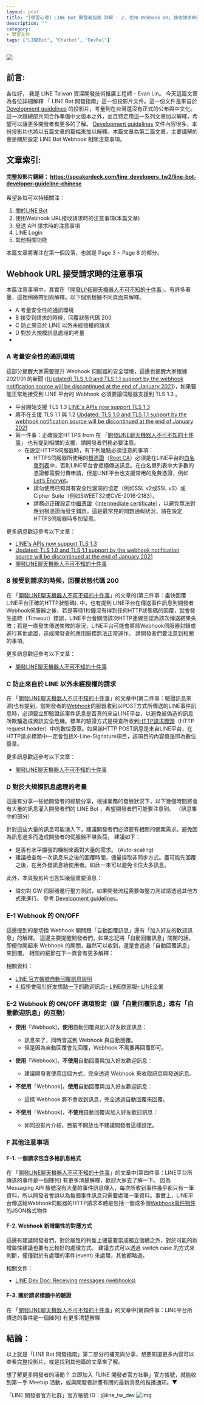 ```yaml
---
layout: post
title: "[學習心得] LINE Bot 開發者指南 詳解 - 2. 使用 Webhook URL 接收請求時的注意事項"
description: ""
category: 
- 學習文件
tags: ["LINEBot", "Chatbot", "DevRel"]
---
```


<img src="../images/2021/linebot002.jpg">

## 前言:

各位好， 我是 LINE Taiwan 資深開發技術推廣工程師 – Evan Lin。 今天這篇文章為各位詳細解釋 「 LINE Bot 開發指南」這一份投影片文件。這一份文件是來自於 [Development guidelines](https://developers.line.biz/en/docs/partner-docs/development-guidelines/) 的投影片，考量到在台灣還沒有正式的公布與中文化。這一次跟總部共同合作準備中文版本之外，並且特定用這一系列文章加以解釋，希望可以讓更多開發者有更多的了解。  [Development guidelines](https://developers.line.biz/en/docs/partner-docs/development-guidelines/)  文件內容很多，本份投影片也將以五篇文章的篇幅來加以解釋。本篇文章為第二篇文章，主要講解的會是關於設定 LINE Bot Webhook 相關注意事項。



## 文章索引:

#### 完整投影片鏈結： <https://speakerdeck.com/line_developers_tw2/line-bot-developer-guideline-chinese>

希望各位可以持續關注：

1. [關於LINE Bot ](https://www.evanlin.com/2021-05-25-line-bot-guide-1/)
2. 使用Webhook URL接收請求時的注意事項(本篇文章)
3. 發送 API 請求時的注意事項
4. LINE Login
5.  其他相關功能

本篇文章將專注在第一個段落，也就是 Page 3 ~ Page 8 的部分。

##  Webhook URL 接受請求時的注意事項

<script async class="speakerdeck-embed" data-slide="10" data-id="0e9f6182ae864568a5940cbad5ef4bec" data-ratio="1.77777777777778" src="//speakerdeck.com/assets/embed.js"></script>

本篇注意事項中，其實在「[開發LINE聊天機器人不可不知的十件事](https://engineering.linecorp.com/zh-hant/blog/line-device-10/)」。有許多著墨，這裡稍微帶到與解釋。以下個別根據不同頁面來解釋。

- A 考量安全性的通訊環境
- B 接受到請求的時候，回覆狀態代碼 200
- C 防止來自於 LINE 以外未經授權的請求
- D 對於大規模訊息處理的考量
-  

### A 考量安全性的通訊環境

<script async class="speakerdeck-embed" data-slide="11" data-id="0e9f6182ae864568a5940cbad5ef4bec" data-ratio="1.77777777777778" src="//speakerdeck.com/assets/embed.js"></script>


這部分提醒大家需要提升 Webhook 伺服器的安全環境，這邊也提醒大家根據 2021/01 的新聞 ([[Updated\] TLS 1.0 and TLS 1.1 support by the webhook notification source will be discontinued at the end of January 2021](https://developers.line.biz/en/news/2020/10/06/update-webhook-client-and-root-certificate/))，如果要能正常地接受到 LINE 平台的 Webhook 必須要讓伺服器支援到 TLS 1.3 。

- 平台開始支援 TLS 1.3  [LINE's APIs now support TLS 1.3](https://developers.line.biz/en/news/2020/07/01/enabled-tls1.3/) 
- 將不在支援 TLS 1.1 與 1.2 [Updated: TLS 1.0 and TLS 1.1 support by the webhook notification source will be discontinued at the end of January 2021](https://developers.line.biz/en/news/2020/10/06/update-webhook-client-and-root-certificate/)
- 第一件事：正確設定HTTPS from 在 「[開發LINE聊天機器人不可不知的十件事](https://engineering.linecorp.com/zh-hant/blog/line-device-10/)」 也有提到相關的支援，請開發者們務必要注意。 
  - 在設定HTTPS伺服器時，有下列幾點必須注意的事項：
    - HTTPS伺服器所使用的[根憑證](https://zh.wikipedia.org/zh-tw/根证书)（[Root CA](https://en.wikipedia.org/wiki/Root_certificate)）必須是在LINE平台的[白名單列表](https://developers.line.me/wp-content/uploads/2017/02/ca_root_v2.txt)中，否則LINE平台會拒絕傳送訊息。在白名單列表中大多數的憑證都需要付費申請，但是LINE平台也支援常用的免費憑證，例如[Let’s Encrypt](https://letsencrypt.org/)。
    - 請勿使用已知具有安全性漏洞的協定（例如SSL v2或SSL v3）或Cipher Suite（例如SWEET32或CVE-2016-2183）。
    - 請務必正確設定[中繼憑證](https://zh.wikipedia.org/wiki/公開金鑰認證#.E4.B8.AD.E4.BB.8B.E8.AD.89.E6.9B.B8)（[Intermediate certificate](https://en.wikipedia.org/wiki/Public_key_certificate#Types_of_certificate)），以避免無法對應到根憑證而發生錯誤。這是最常見的問題通報狀況，請在設定HTTPS伺服器時多加留意。

 更多訊息歡迎參考以下文章：

-  [LINE's APIs now support TLS 1.3](https://developers.line.biz/en/news/2020/07/01/enabled-tls1.3/) 
-  [Updated: TLS 1.0 and TLS 1.1 support by the webhook notification source will be discontinued at the end of January 2021](https://developers.line.biz/en/news/2020/10/06/update-webhook-client-and-root-certificate/)
-  [開發LINE聊天機器人不可不知的十件事](https://engineering.linecorp.com/zh-hant/blog/line-device-10/)




### B 接受到請求的時候，回覆狀態代碼 200

<script async class="speakerdeck-embed" data-slide="12" data-id="0e9f6182ae864568a5940cbad5ef4bec" data-ratio="1.77777777777778" src="//speakerdeck.com/assets/embed.js"></script>


在 「[開發LINE聊天機器人不可不知的十件事](https://engineering.linecorp.com/zh-hant/blog/line-device-10/)」的文章的(第三件事：盡快回覆LINE平台正確的HTTP狀態碼). 中，也有提到 LINE平台在傳送事件訊息到開發者Webhook伺服器之後，若是等待1秒鐘沒有得到任何HTTP狀態碼的回覆，就會發生逾時（Timeout）錯誤，LINE平台會關閉該次HTTP連線並認為該次傳送結果失敗；若是一直發生傳送失敗的狀況，LINE平台可能會將該Webhook伺服器封鎖或進行其他處置，造成開發者的應用服務無法正常運作。 請開發者們要注意到相關的事項。

 更多訊息歡迎參考以下文章：

-  [開發LINE聊天機器人不可不知的十件事](https://engineering.linecorp.com/zh-hant/blog/line-device-10/)


### C 防止來自於 LINE 以外未經授權的請求

<script async class="speakerdeck-embed" data-slide="13" data-id="0e9f6182ae864568a5940cbad5ef4bec" data-ratio="1.77777777777778" src="//speakerdeck.com/assets/embed.js"></script>


在 「[開發LINE聊天機器人不可不知的十件事](https://engineering.linecorp.com/zh-hant/blog/line-device-10/)」的文章中(第二件事：驗證訊息來源)也有提到，當開發者的[Webhook](https://devdocs.line.me/en/#webhooks)伺服器收到以POST方式所傳送的LINE事件訊息時，必須要立即驗證該事件訊息是否真的來自LINE平台，以避免被偽造的訊息所欺騙造成資訊安全危機。標準的驗證方式是檢查所收到[HTTP請求標頭](http://terms.naer.edu.tw/detail/2377105/)（HTTP request header）中的數位簽章。如果該HTTP POST訊息是來自LINE平台，在HTTP請求標頭中一定會包括X-Line-Signature項目，該項目的內容值是即為數位簽章。

 更多訊息歡迎參考以下文章：

-  [開發LINE聊天機器人不可不知的十件事](https://engineering.linecorp.com/zh-hant/blog/line-device-10/)


### D 對於大規模訊息處理的考量

<script async class="speakerdeck-embed" data-slide="14" data-id="0e9f6182ae864568a5940cbad5ef4bec" data-ratio="1.77777777777778" src="//speakerdeck.com/assets/embed.js"></script>


這邊有分享一些給開發者的經驗分享，根據業務的發展狀況下，以下幾個時間將會有大量的訊息灌入開發者們的 LINE Bot ，希望開發者們可能要注意到。 （訊息集中的部分）

針對這些大量的訊息可能湧入下，建議開發者們必須要有相關的備案需求。避免因為訊息過多而造成開發者的伺服器不堪負荷。 建議如下：
- 是否有水平擴張的機制來面對大量的需求。 (Auto-scaling)
- 建議檢查每一次訊息來之後的回覆時間，儘量採取非同步方式。盡可能先回覆之後，在另外發訊息給使用者。如此一來可以避免卡住太多訊息。

此外，本頁投影片也告知幾個重要消息：

- 請勿對 GW 伺服器進行壓力測試，如果開發流程需要做壓力測試請透過其他方式來進行。 參考 [Development guidelines](https://developers.line.biz/en/docs/messaging-api/development-guidelines/#prohibiting-mass-requests-to-line-platform)。

### E-1 Webhook 的 ON/OFF

<script async class="speakerdeck-embed" data-slide="15" data-id="0e9f6182ae864568a5940cbad5ef4bec" data-ratio="1.77777777777778" src="//speakerdeck.com/assets/embed.js"></script>

這邊提到的是切換 Webhook 開關跟「自動回覆訊息」還有「加入好友的歡迎訊息」的解釋。 這邊主要提醒開發者們，如果忘記將「自動回覆訊息」關閉的話，即便你開起來 Webhook 的開關，雖然可以收到，還是會透過「自動回覆訊息」來回覆。 相關的細節在下一頁會有更多解釋：

相關資料：

- [LINE 官方帳號自動回覆訊息說明](https://tw.linebiz.com/manual/line-official-account/oa-manager-autoreply)
- [4 招學會吸引好友想點一下的歡迎訊息– LINE商家報– LINE企業](https://www.linebiz-blog.com.tw/4招學會吸引好友想點一下的歡迎訊息/)



### E-2 Webhook 的 ON/OFF 選項設定（跟「自動回覆訊息」還有「自動歡迎訊息」的互動）

<script async class="speakerdeck-embed" data-slide="16" data-id="0e9f6182ae864568a5940cbad5ef4bec" data-ratio="1.77777777777778" src="//speakerdeck.com/assets/embed.js"></script>

-  **使用**「Webhook]，**使用**自動回覆與加入好友歡迎訊息：

   - 訊息來了，同時會送到 Webhook 與自動回覆。
   - 但是因為自動回覆會先回覆，Webhook  不需要再回覆即可。

- **使用**「Webhook]，**不使用**自動回覆與加入好友歡迎訊息：

   - 建議開發者使用這個方式，完全透過 Webhook 來收取訊息與發送訊息。

- **不使用**「Webhook]，**使用**自動回覆與加入好友歡迎訊息：

   - 這樣 Webhook 將不會收到訊息，完全透過自動回覆來回覆。

- **不使用**「Webhook]，**不使用**自動回覆與加入好友歡迎訊息：

   - 如同投影片介紹，目前不開放也不建議開發者這樣設定。

   
### F 其他注意事項

<script async class="speakerdeck-embed" data-slide="17" data-id="0e9f6182ae864568a5940cbad5ef4bec" data-ratio="1.77777777777778" src="//speakerdeck.com/assets/embed.js"></script>

#### F-1.  一個請求包含多格訊息格式

在 「[開發LINE聊天機器人不可不知的十件事](https://engineering.linecorp.com/zh-hant/blog/line-device-10/)」的文章中(第四件事：LINE平台所傳送的事件是一個陣列) 有更多清楚解釋，歡迎大家去了解一下。 因為 Messaging API 帳號沒有大量的事件訊息傳入，每次所收到事件幾乎都只有一筆資料，所以開發者會誤以為每個事件訊息只需要處理一筆資料。事實上，LINE平台傳送給Webhook伺服器的HTTP請求本體是包括一個或多個[Webhook事件物件](https://devdocs.line.me/en/#webhook-event-object)的JSON格式物件



#### F-2. Webhook 新增屬性的對應方式

這邊有建議開發者們，對於屬性的判斷上儘量要當成獨立個體之外，對於可能的新增屬性建議也要有比較好的處理方式。 建議方式可以透過 switch case 的方式來判斷，僅僅對於有處理的事件(event) 來處理，其他都略過。

相關文件：

- [LINE Dev Doc: Receiving messages (webhooks)](https://developers.line.biz/en/docs/messaging-api/receiving-messages/)

#### F-3. 關於請求標題中的驗證

在 「[開發LINE聊天機器人不可不知的十件事](https://engineering.linecorp.com/zh-hant/blog/line-device-10/)」的文章中(第四件事：LINE平台所傳送的事件是一個陣列) 有更多清楚解釋






## 結論：

<a id="summary"></a>

以上就是「LINE Bot 開發指南」第二部分的補充與分享，想要知道更多內容可以查看完整投影片，或是找到其他篇的文章來了解。 

想了解更多開發者的活動？  立即加入「LINE 開發者官方社群」官方帳號，就能收到第一手 Meetup 活動，或與開發者計畫有關的最新消息的推播通知。▼

「LINE 開發者官方社群」官方帳號 ID：@line_tw_dev
![img](https://www.evanlin.com/images/2020/line-tw-dev-qr.png)

